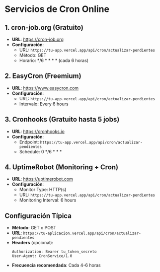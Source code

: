 # Servicios de Cron Online

## 1. cron-job.org (Gratuito)
- **URL**: https://cron-job.org
- **Configuración**:
  - URL: `https://tu-app.vercel.app/api/cron/actualizar-pendientes`
  - Método: GET
  - Horario: */6 * * * * (cada 6 horas)

## 2. EasyCron (Freemium)
- **URL**: https://www.easycron.com
- **Configuración**:
  - URL: `https://tu-app.vercel.app/api/cron/actualizar-pendientes`
  - Intervalo: Every 6 hours

## 3. Cronhooks (Gratuito hasta 5 jobs)
- **URL**: https://cronhooks.io
- **Configuración**:
  - Endpoint: `https://tu-app.vercel.app/api/cron/actualizar-pendientes`
  - Schedule: 0 */6 * * *

## 4. UptimeRobot (Monitoring + Cron)
- **URL**: https://uptimerobot.com
- **Configuración**:
  - Monitor Type: HTTP(s)
  - URL: `https://tu-app.vercel.app/api/cron/actualizar-pendientes`
  - Monitoring Interval: 6 hours

## Configuración Típica
- **Método**: GET o POST
- **URL**: `https://tu-aplicacion.vercel.app/api/cron/actualizar-pendientes`
- **Headers** (opcional):
  ```
  Authorization: Bearer tu_token_secreto
  User-Agent: CronService/1.0
  ```
- **Frecuencia recomendada**: Cada 4-6 horas